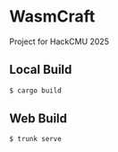 # WasmCraft
Project for HackCMU 2025

## Local Build
```sh
$ cargo build
```

## Web Build

```sh
$ trunk serve
```
